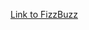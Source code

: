 [Link to FizzBuzz](https://github.com/StevenVaughan97/FizzBuzz/blob/master/FizzBuzz/FizzBuzz/Program.cs)
